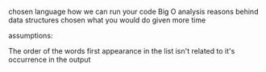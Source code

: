 chosen language
how we can run your code
Big O analysis
reasons behind data structures chosen
what you would do given more time

assumptions:

The order of the words first appearance in the list isn't related to it's occurrence in the output
